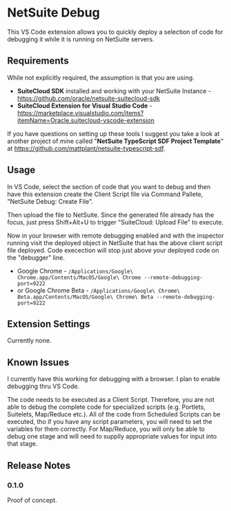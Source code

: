 # NetSuite Debug

This VS Code extension allows you to quickly deploy a selection of code for debugging it while it is running on NetSuite servers.

## Requirements

While not explicitly required, the assumption is that you are using.
- **SuiteCloud SDK** installed and working with your NetSuite Instance - https://github.com/oracle/netsuite-suitecloud-sdk
- **SuiteCloud Extension for Visual Studio Code** - https://marketplace.visualstudio.com/items?itemName=Oracle.suitecloud-vscode-extension

If you have questions on setting up these tools I suggest you take a look at another project of mine called "**NetSuite TypeScript SDF Project Template**" at https://github.com/mattplant/netsuite-typescript-sdf.
## Usage

In VS Code, select the section of code that you want to debug and then have this extension create the Client Script file via Command Pallete, "NetSuite Debug: Create File".

Then upload the file to NetSuite.  Since the generated file already has the focus, just press Shift+Alt+U to trigger "SuiteCloud: Upload File" to execute.

Now in your browser with remote debugging enabled and with the inspector running visit the deployed object in NetSuite that has the above client script file deployed.  Code execection will stop just above your deployed code on the "debugger" line.
- Google Chrome - `/Applications/Google\ Chrome.app/Contents/MacOS/Google\ Chrome --remote-debugging-port=9222`
- or Google Chrome Beta - `/Applications/Google\ Chrome\ Beta.app/Contents/MacOS/Google\ Chrome\ Beta --remote-debugging-port=9222`

## Extension Settings

Currently none.

## Known Issues

I currently have this working for debugging with a browser.  I plan to enable debugging thru VS Code.

The code needs to be executed as a Client Script.  Therefore, you are not able to debug the complete code for specialized scripts (e.g. Portlets, Suitelets, Map/Reduce etc.).  All of the code from Scheduled Scripts can be executed, tho if you have any script parameters, you will need to set the variables for them correctly.  For Map/Reduce, you will only be able to debug one stage and will need to supplly appropriate values for input into that stage.

## Release Notes
### 0.1.0

Proof of concept.

